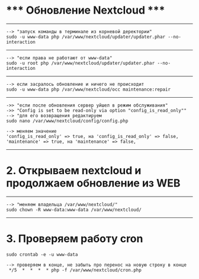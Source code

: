 # *** Обновление Nextcloud ***

----------------------------------------------------------------
    --> "запуск команды в терминале из корневой деректории" 
    sudo -u www-data php /var/www/nextcloud/updater/updater.phar --no-interaction

---------------------------------------------------------------
    --> "если права не работают от www-data"
    sudo -u root php /var/www/nextcloud/updater/updater.phar --no-interaction

---------------------------------------------------------------
    --> если засралось обновление и ничего не происходит
    sudo -u www-data php /var/www/nextcloud/occ maintenance:repair

---------------------------------------------------------------
    ->> "если после обновления сервер уйшел в режим обслуживания"
    ->> "Config is set to be read-only via option "config_is_read_only""
    --> "для его возвращения редактируем
    sudo nano /var/www/nextcloud/config/config.php

    --> меняем значение
    'config_is_read_only' => true, на 'config_is_read_only' => false,
    'maintenance' => true, на 'maintenance' => false,

--------------------------------------------------------------
# 2. Открываем nextcloud и продолжаем обновление из WEB
   
--------------------------------------------------------------
    --> "меняем владельца /var/www/nextcloud/"
    sudo chown -R www-data:www-data /var/www/nextcloud/

--------------------------------------------------------------
# 3. Проверяем работу cron
    sudo crontab -e -u www-data
    
    --> проверяем в конце, не забыть про перенос на новую строку в конце
     */5  *  *  *  * php -f /var/www/nextcloud/cron.php
